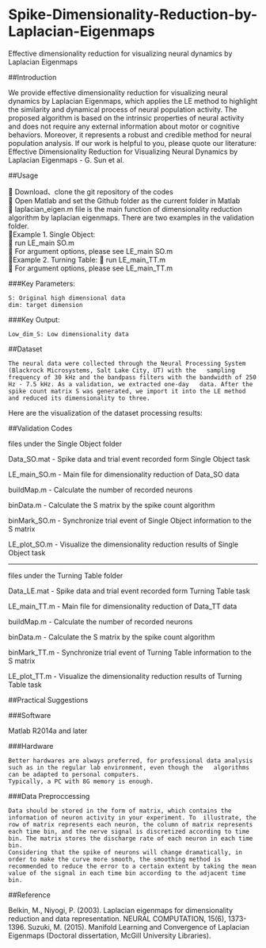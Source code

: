 # Spike-Dimensionality-Reduction-by-Laplacian-Eigenmaps
Effective dimensionality reduction for visualizing neural dynamics by Laplacian Eigenmaps

##Introduction

We provide effective dimensionality reduction for visualizing neural dynamics by Laplacian Eigenmaps, which applies the LE method to highlight the similarity and dynamical process of neural population activity. The proposed algorithm is based on the intrinsic properties of neural activity and does not require any external information about motor or cognitive behaviors. Moreover, it represents a robust and credible method for neural population analysis. If our work is helpful to you, please quote our literature: Effective Dimensionality Reduction for Visualizing Neural Dynamics by Laplacian Eigenmaps - G. Sun et al.

##Usage

	Download、clone the git repository of the codes  
	Open Matlab and set the Github folder as the current folder in Matlab  
	laplacian_eigen.m file is the main function of dimensionality reduction algorithm by laplacian eigenmaps. There are two examples in the validation folder.   
Example 1. Single Object:     
	run LE_main SO.m   
	For argument options, please see LE_main SO.m   
Example 2. Turning Table: 
	run LE_main_TT.m   
	For argument options, please see LE_main_TT.m   

###Key Parameters:

	S: Original high dimensional data  
  	dim: target dimension  
	
###Key Output:

  	Low_dim_S: Low dimensionality data

##Dataset

	The neural data were collected through the Neural Processing System (Blackrock Microsystems, Salt Lake City, UT) with the   sampling frequency of 30 kHz and the bandpass filters with the bandwidth of 250 Hz - 7.5 kHz. As a validation, we extracted one-day   data. After the spike count matrix S was generated, we import it into the LE method and reduced its dimensionality to three.  
Here are the visualization of the dataset processing results:
 

##Validation Codes

files under the Single Object folder

Data_SO.mat  - Spike data and trial event recorded form Single Object task

LE_main_SO.m - Main file for dimensionality reduction of Data_SO data

buildMap.m   - Calculate the number of recorded neurons

binData.m    - Calculate the S matrix by the spike count algorithm

binMark_SO.m - Synchronize trial event of Single Object information to the S matrix

LE_plot_SO.m - Visualize the dimensionality reduction results of Single Object task





-----------------------------------------------------------------------------------

files under the Turning Table folder

Data_LE.mat  - Spike data and trial event recorded form Turning Table task

LE_main_TT.m - Main file for dimensionality reduction of Data_TT data

buildMap.m   - Calculate the number of recorded neurons

binData.m    - Calculate the S matrix by the spike count algorithm

binMark_TT.m - Synchronize trial event of Turning Table information to the S matrix

LE_plot_TT.m - Visualize the dimensionality reduction results of Turning Table task




##Practical Suggestions

###Software

Matlab R2014a and later

###Hardware

	Better hardwares are always preferred, for professional data analysis such as in the regular lab environment, even though the   algorithms can be adapted to personal computers.  
	Typically, a PC with 8G memory is enough.  

###Data Preproccessing

	Data should be stored in the form of matrix, which contains the information of neuron activity in your experiment. To  illustrate, the row of matrix represents each neuron, the column of matrix represents each time bin, and the nerve signal is discretized according to time bin. The matrix stores the discharge rate of each neuron in each time bin.	
	Considering that the spike of neurons will change dramatically, in order to make the curve more smooth, the smoothing method is recommended to reduce the error to a certain extent by taking the mean value of the signal in each time bin according to the adjacent time bin.

##Reference

Belkin, M., Niyogi, P. (2003). Laplacian eigenmaps for dimensionality reduction and data representation. NEURAL COMPUTATION, 15(6), 1373-1396.
Suzuki, M. (2015). Manifold Learning and Convergence of Laplacian Eigenmaps (Doctoral dissertation, McGill University Libraries).
